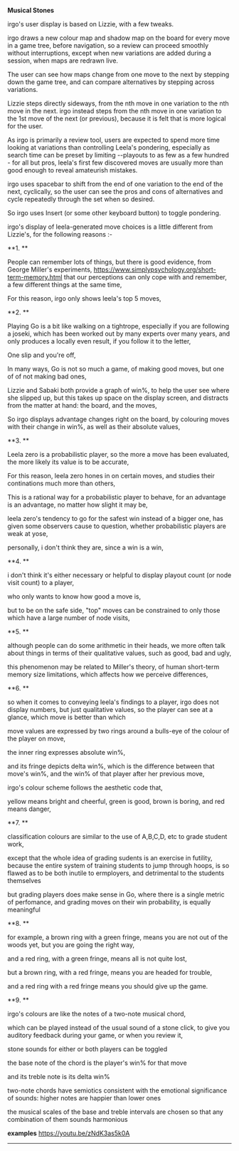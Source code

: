 **Musical Stones**

irgo's user display is based on Lizzie, with a few tweaks.  

irgo draws a new colour map and shadow map on the board for every move in a game tree, before navigation, so a review can proceed smoothly without interruptions, except when new variations are added during a session, when maps are redrawn live.

The user can see how maps change from one move to the next by stepping down the game tree, and can compare alternatives by stepping across variations. 

Lizzie steps directly sideways, from the nth move in one variation to the nth move in the next.  irgo instead steps from the nth move in one variation to the 1st move of the next (or previous), because it is felt that is more logical for the user.

As irgo is primarily a review tool, users are expected to spend more time looking at variations than controlling Leela's pondering, especially as search time can be preset by limiting --playouts to as few as a few hundred -  for all but pros, leela's first few discovered moves are usually more than good enough to reveal amateurish mistakes.

irgo uses spacebar to shift from the end of one variation to the end of the next, cyclically, so the user can see the pros and cons of alternatives and cycle repeatedly through the set when so desired.

So irgo uses Insert (or some other keyboard button) to toggle pondering.

irgo's display of leela-generated move choices is a little different from Lizzie's, for the following reasons :-


**1. **                                      

People can remember lots of things,
but there is good evidence,
from George Miller's experiments, https://www.simplypsychology.org/short-term-memory.html
that our perceptions
can only cope with and remember,
a few different things
at the same time,

For this reason, 
irgo only shows leela's top 5 moves,


**2. **                                  

Playing Go is a bit like walking on a tightrope,
especially if you are following a joseki,
which has been worked out 
by many experts over many years,
and only produces a locally even result,
if you follow it to the letter,


One slip and you're off,

In many ways, Go is not so much a game,
of making good moves,
but one of of not making bad ones,

Lizzie and Sabaki both provide a graph of win%,
to help the user see where she slipped up,
but this takes up space on the display screen,
and distracts from the matter at hand:
the board, and the moves,

So irgo displays advantage changes
right on the board,
by colouring moves with their change in win%,
as well as their absolute values,


**3. **                                     

Leela zero is a probabilistic player,
so the more a move has been evaluated,
the more likely its value is to be accurate,

For this reason,
leela zero hones in on certain moves,
and studies their continations much more than others,
 
This is a rational way for a probabilistic player to behave,
for an advantage is an advantage, 
no matter how slight it may be,

leela zero's tendency to go for the safest win
instead of a bigger one,
has given some observers cause to question,
whether probabilistic players are weak at yose,

personally, i don't think they are,
since a win is a win,


**4. **                                          

i don't think it's either necessary or helpful to display
playout count (or node visit count) to a player,

who only wants to know
how good a move is,

but to be on the safe side,
"top" moves can be constrained to only those which have
a large number of node visits,


**5. **                                               

although people can do 
some arithmetic in their heads,
we more often talk about things 
in terms of their qualitative values,
such as good, bad and ugly,


this phenomenon may be related to Miller's theory,
of human short-term memory size limitations,
which affects how we perceive differences,



**6. **

so when it comes to conveying leela's findings to a player,
irgo does not display numbers, 
but just qualitative values,
so the player can see at a glance,
which move is better than which

move values are expressed by two rings
around a bulls-eye of the colour 
of the player on move,

the inner ring expresses absolute win%, 

and its fringe depicts delta win%, 
which is the difference between that move's win%, 
and the win% of that player after her previous move,

irgo's colour scheme follows
the aesthetic code that, 

yellow means bright and cheerful, 
green is good, 
brown is boring, 
and red means danger,

**7. **

classification colours are similar to
the use of A,B,C,D, etc
to grade student work,

except that the whole idea of grading sudents
is an exercise in futility,
because the entire system of
training students to jump through hoops,
is so flawed as to be both inutile to ermployers,
and detrimental to the students themselves

but grading players does make sense in Go,
where there is a single metric of perfomance,
and grading moves on their win probability,
is equally meaningful

**8. **

for example, a brown ring with a green fringe, 
means you are not out of the woods yet, 
but you are going the right way,

and a red ring,  with a green fringe, 
means all is not quite lost, 

but a brown ring, with a red fringe,
means you are headed for trouble,

and a red ring with a red fringe 
means you should give up the game.

**9. **  

irgo's  colours are like
the notes of a two-note musical chord, 

which can be played instead of 
the usual sound of a stone click,
to give you auditory feedback during your game, 
or when you review it, 

stone sounds for either or both players can be toggled

the base note of the chord is 
the player's win% for that move

and its treble note is its delta win% 

two-note chords  have semiotics consistent with 
the emotional significance of sounds:
higher notes are happier than lower ones

the musical scales of the base and treble intervals are chosen 
so that any combination of them sounds harmonious

**examples**
https://youtu.be/zNdK3as5k0A
****
